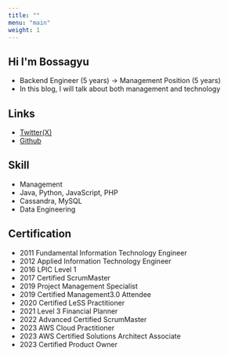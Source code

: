 ```yaml
---
title: ""
menu: "main"
weight: 1
---
```


## Hi I'm Bossagyu
* Backend Engineer (5 years) → Management Position (5 years)
* In this blog, I will talk about both management and technology

## Links
* [Twitter(X)](https://twitter.com/bossagyu)
* [Github](https://github.com/bossagyu)

## Skill
* Management
* Java, Python, JavaScript, PHP
* Cassandra, MySQL
* Data Engineering

## Certification
* 2011 Fundamental Information Technology Engineer
* 2012 Applied Information Technology Engineer
* 2016 LPIC Level 1
* 2017 Certified ScrumMaster
* 2019 Project Management Specialist
* 2019 Certified Management3.0 Attendee
* 2020 Certified LeSS Practitioner
* 2021 Level 3 Financial Planner
* 2022 Advanced Certified ScrumMaster
* 2023 AWS Cloud Practitioner
* 2023 AWS Certified Solutions Architect Associate
* 2023 Certified Product Owner
